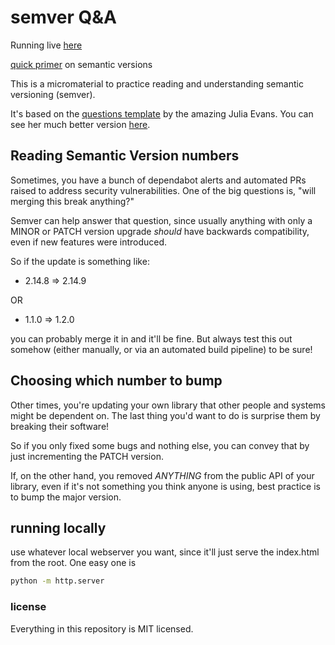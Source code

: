 # semver Q&A

Running live [here](https://semver-questions.netlify.app)

[quick primer](https://semver.org) on semantic versions

This is a micromaterial to practice reading and understanding semantic versioning (semver).

It's based on the [questions template](https://github.com/questions-template/questions-template.github.io) by the amazing Julia Evans. You can see her much better version [here](https://questions.wizardzines.com/).

## Reading Semantic Version numbers

Sometimes, you have a bunch of dependabot alerts and automated PRs raised to address security vulnerabilities. One of the big questions is, "will merging this break anything?"

Semver can help answer that question, since usually anything with only a MINOR or PATCH version upgrade _should_ have backwards compatibility, even if new features were introduced.

So if the update is something like:

- 2.14.8 => 2.14.9

OR

- 1.1.0 => 1.2.0

you can probably merge it in and it'll be fine. But always test this out somehow (either manually, or via an automated build pipeline) to be sure!

## Choosing which number to bump

Other times, you're updating your own library that other people and systems might be dependent on. The last thing you'd want to do is surprise them by breaking their software!

So if you only fixed some bugs and nothing else, you can convey that by just incrementing the PATCH version.

If, on the other hand, you removed *ANYTHING* from the public API of your library, even if it's not something you think anyone is using, best practice is to bump the major version.

## running locally

use whatever local webserver you want, since it'll just serve the index.html from the root. One easy one is

```bash
python -m http.server
```

### license

Everything in this repository is MIT licensed.
